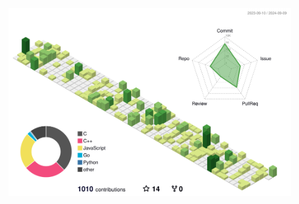 <!-- [![tsishika's 42 stats](https://badge42.coday.fr/api/v2/clqkv28a0122101p49l97gk4c/stats?cursusId=21&coalitionId=307)](https://github.com/Ishi-eenn/42_my_logs) -->

<img alt="Top Langs" height="300px" src="./profile-3d-contrib/profile-green-animate.svg"/>
